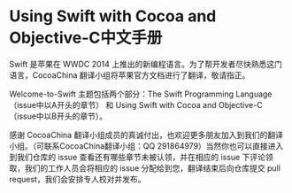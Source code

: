 Using Swift with Cocoa and Objective-C中文手册
=====


Swift 是苹果在 WWDC 2014 上推出的新编程语言。为了帮开发者尽快熟悉这门语言，CocoaChina 翻译小组将苹果官方文档进行了翻译，敬请指正。

Welcome-to-Swift 主题包括两个部分：The Swift Programming Language（issue中以A开头的章节） 和 Using Swift with Cocoa and Objective-C（issue中以B开头的章节）。

感谢 CocoaChina 翻译小组成员的真诚付出，也欢迎更多朋友加入到我们的翻译小组。（可联系CocoaChina翻译小组：QQ 291864979）当然你也可以直接进入到我们仓库的 issue 查看还有哪些章节未被认领，并在相应的 issue 下评论领取，我们的工作人员会将相应的 issue 分配给到您，翻译结束后向仓库提交 pull request，我们会安排专人校对并发布。
